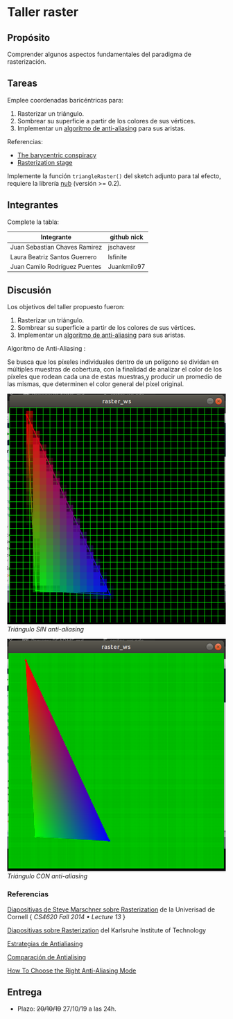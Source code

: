 # Taller raster

## Propósito

Comprender algunos aspectos fundamentales del paradigma de rasterización.

## Tareas

Emplee coordenadas baricéntricas para:

1. Rasterizar un triángulo.
2. Sombrear su superficie a partir de los colores de sus vértices.
3. Implementar un [algoritmo de anti-aliasing](https://www.scratchapixel.com/lessons/3d-basic-rendering/rasterization-practical-implementation/rasterization-practical-implementation) para sus aristas.

Referencias:

* [The barycentric conspiracy](https://fgiesen.wordpress.com/2013/02/06/the-barycentric-conspirac/)
* [Rasterization stage](https://www.scratchapixel.com/lessons/3d-basic-rendering/rasterization-practical-implementation/rasterization-stage)

Implemente la función ```triangleRaster()``` del sketch adjunto para tal efecto, requiere la librería [nub](https://github.com/visualcomputing/nub/releases) (versión >= 0.2).

## Integrantes

Complete la tabla:

| Integrante | github nick |
|------------|-------------|
|Juan Sebastian Chaves Ramirez|jschavesr|
|Laura Beatriz Santos Guerrero|lsfinite|
|Juan Camilo Rodríguez Puentes|Juankmilo97|
	
## Discusión

Los objetivos del taller propuesto fueron:

1. Rasterizar un triángulo.
2. Sombrear su superficie a partir de los colores de sus vértices.
3. Implementar un [algoritmo de anti-aliasing](https://www.scratchapixel.com/lessons/3d-basic-rendering/rasterization-practical-implementation/rasterization-practical-implementation) para sus aristas.


Algoritmo de Anti-Aliasing :

Se busca que los píxeles individuales dentro de un polígono se dividan en múltiples muestras de cobertura, con la finalidad de analizar el color de los píxeles que rodean cada una de estas muestras,y producir un promedio de las mismas, que determinen el color general del píxel original.

![Without Anti Aliasing](withoutAA.png)
_Triángulo SIN anti-aliasing_

![With Anti Aliasing](withAA.png)
_Triángulo CON anti-aliasing_

### Referencias

[Diapositivas de Steve Marschner sobre Rasterization](https://github.com/GraphicHacking/VC-Workshops/blob/master/workshop3/13rasterization.pdf) de la Univerisad de Cornell { *CS4620 Fall 2014 • Lecture 13* }

[Diapositivas sobre Rasterization](https://github.com/GraphicHacking/VC-Workshops/blob/master/workshop3/01_rasterisierung.pdf) del Karlsruhe Institute of Technology

[Estrategias de Antialiasing ](https://web.cs.wpi.edu/~matt/courses/cs563/talks/antialiasing/methods.html)
 
[Comparación de Antialising](https://sapphirenation.net/anti-aliasing-comparison-performance-quality/)
 
[How To Choose the Right Anti-Aliasing Mode](https://www.tested.com/tech/pcs/1194-how-to-choose-the-right-anti-aliasing-mode-for-your-gpu/)

## Entrega

* Plazo: ~~20/10/19~~ 27/10/19 a las 24h.
